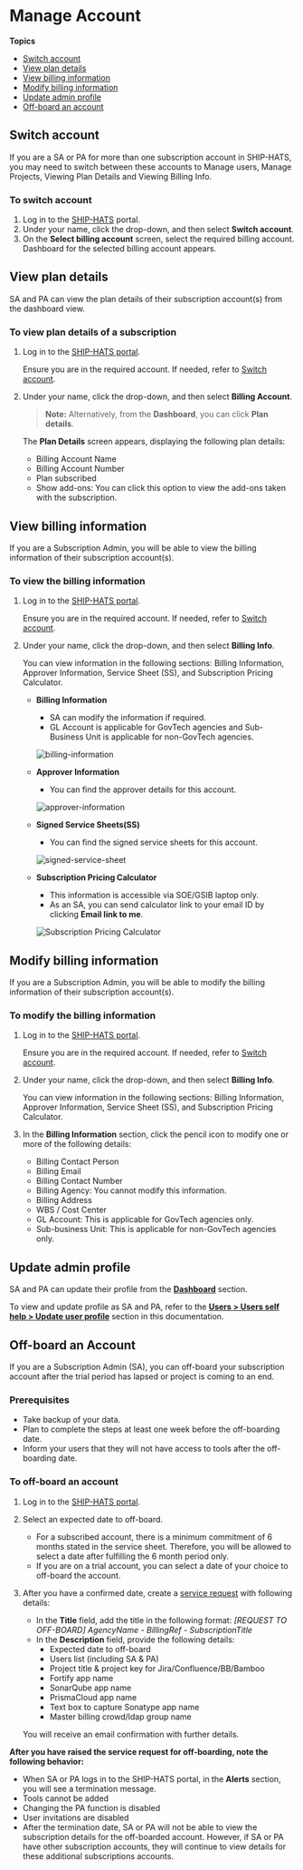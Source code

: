 # Manage Account


**Topics**
- [Switch account](#switch-account)
- [View plan details](#view-plan-details)
- [View billing information](#view-billing-information)
- [Modify billing information](#modify-billing-information)
- [Update admin profile](#update-admin-profile)
- [Off-board an account](#off-board-an-account)


## Switch account
If you are a SA or PA for more than one subscription account in SHIP-HATS, you may need to switch between these accounts to Manage users, Manage Projects, Viewing Plan Details and Viewing Billing Info.

### To switch account

1. Log in to the [SHIP-HATS](https://portal.ship.gov.sg/) portal.
1. Under your name, click the drop-down, and then select **Switch account**. 
1. On the **Select billing account** screen, select the required billing account.
    Dashboard for the selected billing account appears.

<!--

    <kbd>![switch-account](./images/switch-account.png ':size=100%')</kbd>

1. Choose the required billing account to view its dashboard.

    <kbd>![switch-account](./images/switch-account-choose-account.png ':size=100%')</kbd>

-->

## View plan details

SA and PA can view the plan details of their subscription account(s) from the dashboard view.

### To view plan details of a subscription

1. Log in to the [SHIP-HATS portal](https://portal.ship.gov.sg/).  
    
    Ensure you are in the required account. If needed, refer to [Switch account](#switch-account).

    <!--<kbd>![plan-details](./images/plan-details.png ':size=100%')</kbd>-->

1. Under your name, click the drop-down, and then select **Billing Account**. 

    > **Note:** Alternatively, from the **Dashboard**, you can click **Plan details**.

    The **Plan Details** screen appears, displaying the following plan details:
    - Billing Account Name
    - Billing Account Number
    - Plan subscribed
    - Show add-ons: You can click this option to view the add-ons taken with the subscription.

<!--
<kbd>![plan-details](./images/plan-details-1.png ':size=50%')</kbd>

Alternatively, click **Plan details** from **Overview** as shown below.

>**Note:** SHIP-HATS users other than SA and PA can view their associated subscription account details, such as **Billing Account Name** and **Billing Account Number**, from their **Profile** page as shown below. Refer to [Access user profile](#view-user-profile) and [Update user profile](users-self-help) for additional information.
>
><kbd>![View Subscription Details](./images/view-subscription-details-for-other-users.png ':size=75%')</kbd>
-->

## View billing information

If you are a Subscription Admin, you will be able to view the billing information of their subscription account(s).

### To view the billing information


1. Log in to the [SHIP-HATS portal](https://portal.ship.gov.sg/).  
    
    Ensure you are in the required account. If needed, refer to [Switch account](#switch-account).

    <!--<kbd>![plan-details](./images/plan-details.png ':size=100%')</kbd>-->

1. Under your name, click the drop-down, and then select **Billing Info**. 

    <!--<kbd>![billing-info-menu](./images/billing-info-menu.png ':size=75%')</kbd>-->

    You can view information in the following sections: Billing Information, Approver Information, Service Sheet (SS), and Subscription Pricing Calculator.

    - **Billing Information**

        - SA can modify the information if required.
        - GL Account is applicable for GovTech agencies and Sub-Business Unit is applicable for non-GovTech agencies.

        ![billing-information](./images/billing-information.png ':size=75%')

    - **Approver Information**

        - You can find the approver details for this account.

        ![approver-information](./images/approver-information.png ':size=75%')

    - **Signed Service Sheets(SS)**

        - You can find the signed service sheets for this account.

        ![signed-service-sheet](./images/signed-ss.png ':size=75%')

    - **Subscription Pricing Calculator**

        - This information is accessible via SOE/GSIB laptop only.
        - As an SA, you can send calculator link to your email ID by clicking **Email link to me**. 

        ![Subscription Pricing Calculator](./images/subscription-pricing-calculator.png ':size=40%')

    

## Modify billing information
If you are a Subscription Admin, you will be able to modify the billing information of their subscription account(s).

### To modify the billing information

1. Log in to the [SHIP-HATS portal](https://portal.ship.gov.sg/).  
    
    Ensure you are in the required account. If needed, refer to [Switch account](#switch-account).

    <!--<kbd>![plan-details](./images/plan-details.png ':size=100%')</kbd>-->

1. Under your name, click the drop-down, and then select **Billing Info**. 

    <!--<kbd>![billing-info-menu](./images/billing-info-menu.png ':size=75%')</kbd>-->

    You can view information in the following sections: Billing Information, Approver Information, Service Sheet (SS), and Subscription Pricing Calculator.
1. In the **Billing Information** section, click the pencil icon to modify one or more of the following details:
    - Billing Contact Person
    - Billing Email
    - Billing Contact Number
    - Billing Agency: You cannot modify this information.
    - Billing Address
    - WBS / Cost Center
    - GL Account: This is applicable for GovTech agencies only.
    - Sub-business Unit: This is applicable for non-GovTech agencies only.


## Update admin profile
SA and PA can update their profile from the **[Dashboard](access-ship-hats-portal)** section.

To view and update profile as SA and PA, refer to the **[Users > Users self help > Update user profile](users-self-help)** section in this documentation.

<!--
1. Log in to the [SHIP-HATS](https://portal.ship.gov.sg/) portal.
1. Under your name, click the drop-down, and then select **View profile**. 
1. To update your **Personal Information**, click the edit icon.

1. From the **[Overview](access-ship-hats-portal)** page, hover over your profile icon at the upper-right corner. Your user name and user role for this account are displayed. In the below example, the logged in user is a **Subscription Admin** for this account.

    <kbd>![view-and-update-profile-user-role-and-name-blurred](./images/view-and-update-profile-user-role-and-name-blurred.png ':size=75%')</kbd>

1. Choose **View Profile**. Your personal information and details of accounts in which you are SA and PA are listed.
1. To update your **Personal Information**, click the edit icon.

    <kbd>![edit-profile-details-blurred](./images/edit-profile-details-blurred.png ':size=75%')</kbd>

-->


## Off-board an Account

If you are a Subscription Admin (SA), you can off-board your subscription account after the trial period has lapsed or project is coming to an end. 

### Prerequisites
- Take backup of your data.
- Plan to complete the steps at least one week before the off-boarding date.
- Inform your users that they will not have access to tools after the off-boarding date.


### To off-board an account

1. Log in to the [SHIP-HATS portal](https://portal.ship.gov.sg/). 
1. Select an expected date to off-board. 

    - For a subscribed account, there is a minimum commitment of 6 months stated in the service sheet. Therefore, you will be allowed to select a date after fulfilling the 6 month period only.
    - If you are on a trial account, you can select a date of your choice to off-board the account.
1. After you have a confirmed date, create a [service request](https://jira.ship.gov.sg/servicedesk/customer/portal/11) with following details:  

    - In the **Title** field, add the title in the following format: *[REQUEST TO OFF-BOARD] AgencyName - BillingRef - SubscriptionTitle*
    - In the **Description** field, provide the following details: 
        - Expected date to off-board
        - Users list (including SA & PA)
        - Project title & project key for Jira/Confluence/BB/Bamboo
        - Fortify app name
        - SonarQube app name
        - PrismaCloud app name
        - Text box to capture Sonatype app name
        - Master billing crowd/ldap group name  

    You will receive an email confirmation with further details. 

**After you have raised the service request for off-boarding, note the following behavior:**
- When SA or PA logs in to the SHIP-HATS portal, in the **Alerts** section, you will see a termination message.
- Tools cannot be added
- Changing the PA function is disabled 
- User invitations are disabled 
- After the termination date, SA or PA will not be able to view the subscription details for the off-boarded account. However, if SA or PA have other subscription accounts, they will continue to view details for these additional subscriptions accounts.
